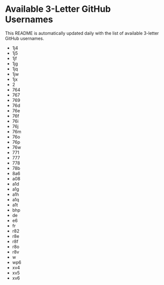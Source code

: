 # Available 3-Letter GitHub Usernames

This README is automatically updated daily with the list of available 3-letter GitHub usernames.

- 1j4
- 1j5
- 1jf
- 1jg
- 1jq
- 1jw
- 1jx
- 2
- 764
- 767
- 769
- 76d
- 76e
- 76f
- 76i
- 76j
- 76m
- 76o
- 76p
- 76w
- 771
- 777
- 778
- 78b
- 8a6
- a08
- a1d
- a1g
- a1h
- a1q
- a1t
- bhp
- de
- e6
- fr
- r82
- r8e
- r8f
- r8o
- r8v
- w
- wp6
- xv4
- xv5
- xv6
